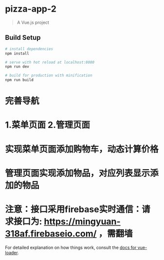 # pizza-app-2

> A Vue.js project

## Build Setup

``` bash
# install dependencies
npm install

# serve with hot reload at localhost:8080
npm run dev

# build for production with minification
npm run build
```
# 完善导航 
# 1.菜单页面 2.管理页面
# 实现菜单页面添加购物车，动态计算价格
# 管理页面实现添加物品，对应列表显示添加的物品
# 注意：接口采用firebase实时通信：请求接口为: https://mingyuan-318af.firebaseio.com/ ，需翻墙
For detailed explanation on how things work, consult the [docs for vue-loader](http://vuejs.github.io/vue-loader).
